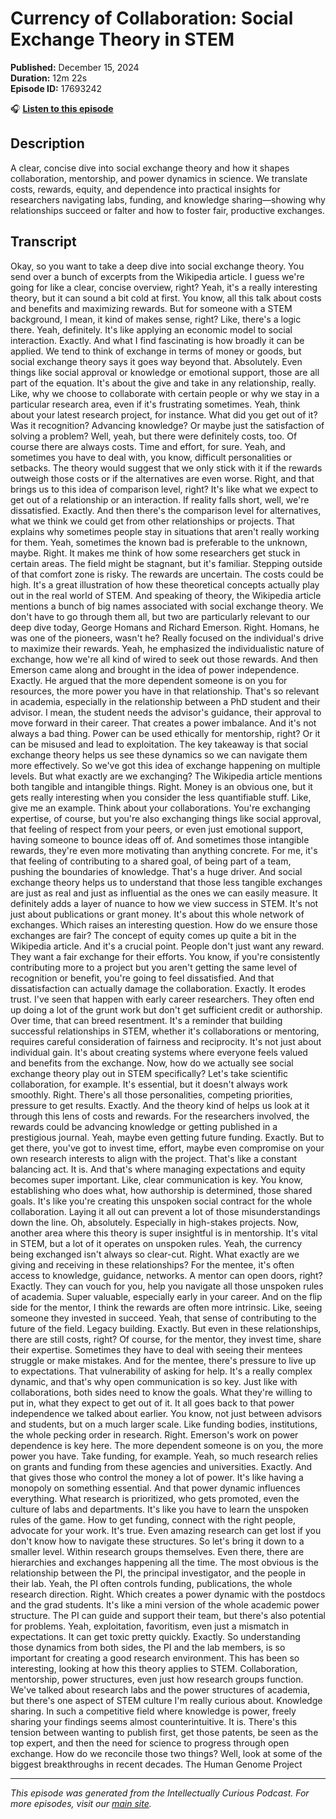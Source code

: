 # Currency of Collaboration: Social Exchange Theory in STEM

**Published:** December 15, 2024  
**Duration:** 12m 22s  
**Episode ID:** 17693242

🎧 **[Listen to this episode](https://intellectuallycurious.buzzsprout.com/2529712/episodes/17693242-currency-of-collaboration-social-exchange-theory-in-stem)**

## Description

A clear, concise dive into social exchange theory and how it shapes collaboration, mentorship, and power dynamics in science. We translate costs, rewards, equity, and dependence into practical insights for researchers navigating labs, funding, and knowledge sharing—showing why relationships succeed or falter and how to foster fair, productive exchanges.

## Transcript

Okay, so you want to take a deep dive into social exchange theory. You send over a bunch of excerpts from the Wikipedia article. I guess we're going for like a clear, concise overview, right? Yeah, it's a really interesting theory, but it can sound a bit cold at first. You know, all this talk about costs and benefits and maximizing rewards. But for someone with a STEM background, I mean, it kind of makes sense, right? Like, there's a logic there. Yeah, definitely. It's like applying an economic model to social interaction. Exactly. And what I find fascinating is how broadly it can be applied. We tend to think of exchange in terms of money or goods, but social exchange theory says it goes way beyond that. Absolutely. Even things like social approval or knowledge or emotional support, those are all part of the equation. It's about the give and take in any relationship, really. Like, why we choose to collaborate with certain people or why we stay in a particular research area, even if it's frustrating sometimes. Yeah, think about your latest research project, for instance. What did you get out of it? Was it recognition? Advancing knowledge? Or maybe just the satisfaction of solving a problem? Well, yeah, but there were definitely costs, too. Of course there are always costs. Time and effort, for sure. Yeah, and sometimes you have to deal with, you know, difficult personalities or setbacks. The theory would suggest that we only stick with it if the rewards outweigh those costs or if the alternatives are even worse. Right, and that brings us to this idea of comparison level, right? It's like what we expect to get out of a relationship or an interaction. If reality falls short, well, we're dissatisfied. Exactly. And then there's the comparison level for alternatives, what we think we could get from other relationships or projects. That explains why sometimes people stay in situations that aren't really working for them. Yeah, sometimes the known bad is preferable to the unknown, maybe. Right. It makes me think of how some researchers get stuck in certain areas. The field might be stagnant, but it's familiar. Stepping outside of that comfort zone is risky. The rewards are uncertain. The costs could be high. It's a great illustration of how these theoretical concepts actually play out in the real world of STEM. And speaking of theory, the Wikipedia article mentions a bunch of big names associated with social exchange theory. We don't have to go through them all, but two are particularly relevant to our deep dive today, George Homans and Richard Emerson. Right. Homans, he was one of the pioneers, wasn't he? Really focused on the individual's drive to maximize their rewards. Yeah, he emphasized the individualistic nature of exchange, how we're all kind of wired to seek out those rewards. And then Emerson came along and brought in the idea of power independence. Exactly. He argued that the more dependent someone is on you for resources, the more power you have in that relationship. That's so relevant in academia, especially in the relationship between a PhD student and their advisor. I mean, the student needs the advisor's guidance, their approval to move forward in their career. That creates a power imbalance. And it's not always a bad thing. Power can be used ethically for mentorship, right? Or it can be misused and lead to exploitation. The key takeaway is that social exchange theory helps us see these dynamics so we can navigate them more effectively. So we've got this idea of exchange happening on multiple levels. But what exactly are we exchanging? The Wikipedia article mentions both tangible and intangible things. Right. Money is an obvious one, but it gets really interesting when you consider the less quantifiable stuff. Like, give me an example. Think about your collaborations. You're exchanging expertise, of course, but you're also exchanging things like social approval, that feeling of respect from your peers, or even just emotional support, having someone to bounce ideas off of. And sometimes those intangible rewards, they're even more motivating than anything concrete. For me, it's that feeling of contributing to a shared goal, of being part of a team, pushing the boundaries of knowledge. That's a huge driver. And social exchange theory helps us to understand that those less tangible exchanges are just as real and just as influential as the ones we can easily measure. It definitely adds a layer of nuance to how we view success in STEM. It's not just about publications or grant money. It's about this whole network of exchanges. Which raises an interesting question. How do we ensure those exchanges are fair? The concept of equity comes up quite a bit in the Wikipedia article. And it's a crucial point. People don't just want any reward. They want a fair exchange for their efforts. You know, if you're consistently contributing more to a project but you aren't getting the same level of recognition or benefit, you're going to feel dissatisfied. And that dissatisfaction can actually damage the collaboration. Exactly. It erodes trust. I've seen that happen with early career researchers. They often end up doing a lot of the grunt work but don't get sufficient credit or authorship. Over time, that can breed resentment. It's a reminder that building successful relationships in STEM, whether it's collaborations or mentoring, requires careful consideration of fairness and reciprocity. It's not just about individual gain. It's about creating systems where everyone feels valued and benefits from the exchange. Now, how do we actually see social exchange theory play out in STEM specifically? Let's take scientific collaboration, for example. It's essential, but it doesn't always work smoothly. Right. There's all those personalities, competing priorities, pressure to get results. Exactly. And the theory kind of helps us look at it through this lens of costs and rewards. For the researchers involved, the rewards could be advancing knowledge or getting published in a prestigious journal. Yeah, maybe even getting future funding. Exactly. But to get there, you've got to invest time, effort, maybe even compromise on your own research interests to align with the project. That's like a constant balancing act. It is. And that's where managing expectations and equity becomes super important. Like, clear communication is key. You know, establishing who does what, how authorship is determined, those shared goals. It's like you're creating this unspoken social contract for the whole collaboration. Laying it all out can prevent a lot of those misunderstandings down the line. Oh, absolutely. Especially in high-stakes projects. Now, another area where this theory is super insightful is in mentorship. It's vital in STEM, but a lot of it operates on unspoken rules. Yeah, the currency being exchanged isn't always so clear-cut. Right. What exactly are we giving and receiving in these relationships? For the mentee, it's often access to knowledge, guidance, networks. A mentor can open doors, right? Exactly. They can vouch for you, help you navigate all those unspoken rules of academia. Super valuable, especially early in your career. And on the flip side for the mentor, I think the rewards are often more intrinsic. Like, seeing someone they invested in succeed. Yeah, that sense of contributing to the future of the field. Legacy building. Exactly. But even in these relationships, there are still costs, right? Of course, for the mentor, they invest time, share their expertise. Sometimes they have to deal with seeing their mentees struggle or make mistakes. And for the mentee, there's pressure to live up to expectations. That vulnerability of asking for help. It's a really complex dynamic, and that's why open communication is so key. Just like with collaborations, both sides need to know the goals. What they're willing to put in, what they expect to get out of it. It all goes back to that power independence we talked about earlier. You know, not just between advisors and students, but on a much larger scale. Like funding bodies, institutions, the whole pecking order in research. Right. Emerson's work on power dependence is key here. The more dependent someone is on you, the more power you have. Take funding, for example. Yeah, so much research relies on grants and funding from these agencies and universities. Exactly. And that gives those who control the money a lot of power. It's like having a monopoly on something essential. And that power dynamic influences everything. What research is prioritized, who gets promoted, even the culture of labs and departments. It's like you have to learn the unspoken rules of the game. How to get funding, connect with the right people, advocate for your work. It's true. Even amazing research can get lost if you don't know how to navigate these structures. So let's bring it down to a smaller level. Within research groups themselves. Even there, there are hierarchies and exchanges happening all the time. The most obvious is the relationship between the PI, the principal investigator, and the people in their lab. Yeah, the PI often controls funding, publications, the whole research direction. Right. Which creates a power dynamic with the postdocs and the grad students. It's like a mini version of the whole academic power structure. The PI can guide and support their team, but there's also potential for problems. Yeah, exploitation, favoritism, even just a mismatch in expectations. It can get toxic pretty quickly. Exactly. So understanding those dynamics from both sides, the PI and the lab members, is so important for creating a good research environment. This has been so interesting, looking at how this theory applies to STEM. Collaboration, mentorship, power structures, even just how research groups function. We've talked about research labs and the power structures of academia, but there's one aspect of STEM culture I'm really curious about. Knowledge sharing. In such a competitive field where knowledge is power, freely sharing your findings seems almost counterintuitive. It is. There's this tension between wanting to publish first, get those patents, be seen as the top expert, and then the need for science to progress through open exchange. How do we reconcile those two things? Well, look at some of the biggest breakthroughs in recent decades. The Human Genome Project

---
*This episode was generated from the Intellectually Curious Podcast. For more episodes, visit our [main site](https://intellectuallycurious.buzzsprout.com).*
